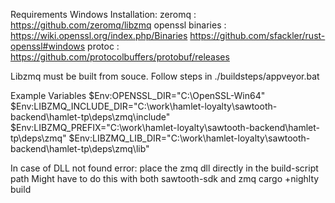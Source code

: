 
Requirements
Windows Installation:
zeromq : https://github.com/zeromq/libzmq
openssl binaries : https://wiki.openssl.org/index.php/Binaries https://github.com/sfackler/rust-openssl#windows
protoc : https://github.com/protocolbuffers/protobuf/releases



Libzmq must be built from souce.  Follow steps in ./buildsteps/appveyor.bat


Example Variables
$Env:OPENSSL_DIR="C:\OpenSSL-Win64"
$Env:LIBZMQ_INCLUDE_DIR="C:\work\hamlet-loyalty\sawtooth-backend\hamlet-tp\deps\zmq\include"
$Env:LIBZMQ_PREFIX="C:\work\hamlet-loyalty\sawtooth-backend\hamlet-tp\deps\zmq"
$Env:LIBZMQ_LIB_DIR="C:\work\hamlet-loyalty\sawtooth-backend\hamlet-tp\deps\zmq\lib"

In case of DLL not found error: place the zmq dll directly in the build-script path
Might have to do this with both sawtooth-sdk and zmq
cargo +nighlty build
